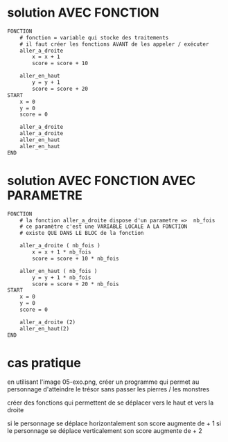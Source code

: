 # solution AVEC FONCTION


```txt
FONCTION
    # fonction = variable qui stocke des traitements
    # il faut créer les fonctions AVANT de les appeler / exécuter
    aller_a_droite  
        x = x + 1
        score = score + 10

    aller_en_haut
        y = y + 1
        score = score + 20  
START
    x = 0
    y = 0
    score = 0

    aller_a_droite 
    aller_a_droite
    aller_en_haut
    aller_en_haut
END
``` 


# solution AVEC FONCTION AVEC PARAMETRE



```txt
FONCTION
    # la fonction aller_a_droite dispose d'un parametre =>  nb_fois
    # ce paramètre c'est une VARIABLE LOCALE A LA FONCTION
    # existe QUE DANS LE BLOC de la fonction 

    aller_a_droite ( nb_fois )
        x = x + 1 * nb_fois
        score = score + 10 * nb_fois

    aller_en_haut ( nb_fois )
        y = y + 1 * nb_fois
        score = score + 20 * nb_fois
START
    x = 0
    y = 0
    score = 0

    aller_a_droite (2)
    aller_en_haut(2)
END
``` 

# cas pratique 

en utilisant l'image 05-exo.png, créer un programme qui permet au personnage d'atteindre le trésor sans passer les pierres / les monstres

créer des fonctions qui permettent de se déplacer vers le haut et vers la droite

si le personnage se déplace horizontalement son score augmente de + 1
si le personnage se déplace verticalement  son score augmente de + 2